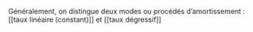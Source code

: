 Généralement, on distingue deux modes ou procédés d’amortissement : [[taux linéaire (constant)]] et  [[taux dégressif]]